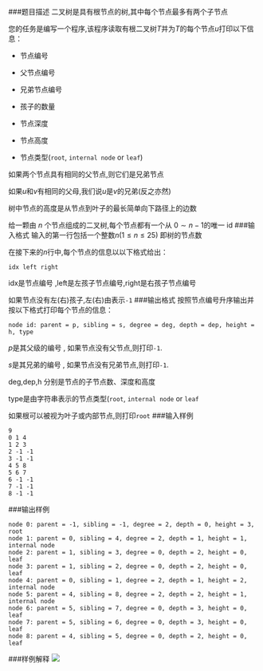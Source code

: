 ###题目描述
二叉树是具有根节点的树,其中每个节点最多有两个子节点

您的任务是编写一个程序,该程序读取有根二叉树$T$并为$T$的每个节点$u$打印以下信息：

+ 节点编号

+ 父节点编号

+ 兄弟节点编号

+ 孩子的数量

+ 节点深度

+ 节点高度

+ 节点类型(`root`, `internal node` or `leaf`)

如果两个节点具有相同的父节点,则它们是兄弟节点

如果$u$和$v$有相同的父母,我们说$u$是$v$的兄弟(反之亦然)

树中节点的高度是从节点到叶子的最长简单向下路径上的边数

给一颗由 $n$ 个节点组成的二叉树,每个节点都有一个从 $0 \sim n-1$的唯一 $\text{id}$
###输入格式
输入的第一行包括一个整数$n(1 \leq n \leq 25)$ 即树的节点数

在接下来的$n$行中,每个节点的信息以以下格式给出：

```
idx left right
```

$\text{idx}$是节点编号 ,$\text{left}$是左孩子节点编号,$\text{right}$是右孩子节点编号

如果节点没有左(右)孩子,左(右)由表示`-1`
###输出格式
按照节点编号升序输出并按以下格式打印每个节点的信息：

```
node id: parent = p, sibling = s, degree = deg, depth = dep, height = h, type
```

$p$是其父级的编号 , 如果节点没有父节点,则打印`-1`.

$s$是其兄弟的编号 , 如果节点没有兄弟节点,则打印`-1`.

$\text{deg,dep,h}$ 分别是节点的子节点数、深度和高度

$\text{type}$是由字符串表示的节点类型(`root`, `internal node` or `leaf`

如果根可以被视为叶子或内部节点,则打印`root`
###输入样例
```
9
0 1 4
1 2 3
2 -1 -1
3 -1 -1
4 5 8
5 6 7
6 -1 -1
7 -1 -1
8 -1 -1
```
###输出样例
```
node 0: parent = -1, sibling = -1, degree = 2, depth = 0, height = 3, root
node 1: parent = 0, sibling = 4, degree = 2, depth = 1, height = 1, internal node
node 2: parent = 1, sibling = 3, degree = 0, depth = 2, height = 0, leaf
node 3: parent = 1, sibling = 2, degree = 0, depth = 2, height = 0, leaf
node 4: parent = 0, sibling = 1, degree = 2, depth = 1, height = 2, internal node
node 5: parent = 4, sibling = 8, degree = 2, depth = 2, height = 1, internal node
node 6: parent = 5, sibling = 7, degree = 0, depth = 3, height = 0, leaf
node 7: parent = 5, sibling = 6, degree = 0, depth = 3, height = 0, leaf
node 8: parent = 4, sibling = 5, degree = 0, depth = 2, height = 0, leaf
```
###样例解释
![](https://syc-oj-file.oss-cn-shenzhen.aliyuncs.com/img/20210929113638244.jpg)